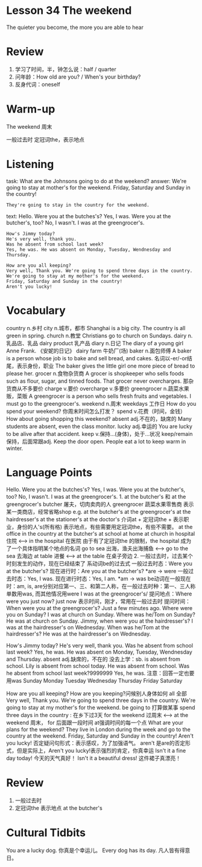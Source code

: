 # Lesson 34 The weekend

The quieter you become, the more you are able to hear

# Review

1. 学习了时间，半，钟怎么说：half / quarter
2. 问年龄：How old are you? / When's your birthday?
3. 反身代词：oneself

# Warm-up

The weekend 周末

一般过去时
定冠词the，表示地点

# Listening

task:
    What are the Johnsons going to do at the weekend?
answer:
    We're going to stay at mother's for the weekend. Friday, Saturday and Sunday in the country!

    They're going to stay in the country for the weekend.

text:
    Hello. Were you at the butches's?
    Yes, I was. Were you at the butcher's, too?
    No, I wasn't. I was at the greengrocer's.

    How's Jimmy today?
    He's very well, thank you.
    Was he absent from school last week?
    Yes, he was. He was absent on Monday, Tuesday, Wendnesday and Thursday.

    How are you all keeping?
    Very well, Thank you. We're going to spend three days in the country. We're going to stay at my mother's for the weekend.
    Friday, Saturday and Sunday in the country!
    Aren't you lucky!

# Vocabulary

country n.乡村
    city n.城市，都市
    Shanghai is a big city.
    The country is all green in spring.
church n.教堂
    Christians go to church on Sundays.
dairy n.乳品店、乳品
    dairy product 乳产品
    diary n.日记
        The diary of a young girl Anne Frank. 《安妮的日记》
    dairy farm 牛奶厂(场)
baker n.面包师傅
    A baker is a person whose job is to bake and sell bread, and cakes.
    名词以-er/-or结尾，表示身份，职业
    The baker gives the little girl one more piece of bread to please her.
grocer n.食物杂货商
    A grocer is shopkeeper who sells foods such as flour, sugar, and tinned foods.
    That grocer never overcharges. 那杂货商从不多要价
    charge v.要价
    overcharge v.多要价
greengrocer n.蔬菜水果贩，菜贩
    A greengrocer is a person who sells fresh fruits and vegetables.
    I must go to the greengrocer's.
weekend  n.周末
    weekdays 工作日
    How do you spend your weekend? 你周末时间怎么打发？
    spend v.花费（时间，金钱）
    How about going shopping this weekend?
absent adj.不在的，缺席的
    Many students are absent, even the class monitor.
lucky adj.幸运的
    You are lucky to be alive after that accident.
keep v.保持...(身体)，处于...状况
    keep/remain 保持，后面常跟adj.
    Keep the door open.
    People eat a lot to keep warm in winter.

# Language Points

Hello. Were you at the butches's?
Yes, I was. Were you at the butcher's, too?
No, I wasn't. I was at the greengrocer's.
    1. at the butcher's 和 at the greengrocer's
        butcher 屠夫，切肉卖肉的人
        greengrocer 蔬菜水果零售商
        表示某一类商店，经常省略shop
            e.g. at the butcher's
            at the greengrocer's 
            at the hairdresser's
            at the stationer's
            at the doctor's
        介词at + 定冠词the + 表示职业，身份的人's(所有格)
        表示地点，有些需要用定冠词the，有些不需要。
            at the office
            in the country
            at the butcher's
            at school
            at home
            at church
        in hospital 住院 <--> in the hospital 在医院
        由于有了定冠词the 的限制，the hospital 成为了一个具体指明某个地点的名词
        go to sea 出海，渔夫出海捕鱼 <-->  go to the sea 去海边
        at table 进餐 <--> at the table 在桌子旁边
    2. 一般过去时，过去某个时刻发生的动作，现在已经结束了
        系动词be的过去式
        一般过去时态：Were you at the butcher's?
        现在进行时：Are you at the butcher's?
            *are -> were
        一般过去时态：Yes, I was.
        现在进行时态：Yes, I am.
            *am -> was
        be动词在一般现在时：am, is, are分别对应第一、三、和第二人称，在一般过去时种：第一、三人称单数用was, 而其他情况用were
            I was at the greengrocer's/
            提问地点：Where were you just now?
                just now 表示时间，刚才，常用在一般过去时
            提问时间：When were you at the greengrocer's?
                Just a few minutes ago.
            Where were you on Sunday?
            I was at church on Sunday.
            Where was he/Tom on Sunday?
            He was at church on Sunday.
            Jimmy, when were you at the hairdresser's?
            I was at the hairdresser's on Wednesday.
            When was he/Tom at the hairdresser's?
            He was at the hairdresser's on Wednesday.

How's Jimmy today?
He's very well, thank you.
Was he absent from school last week?
Yes, he was. He was absent on Monday, Tuesday, Wendnesday and Thursday.
    absent adj.缺席的，不在的
    没去上学：sb. is absent from school.
    Lily is absent from school today.
    He was absent from school. Was he absent from school last week?9999999
    Yes, he was.
    注意：回答一定也要用was
    Sunday Monday Tuesday Wednesday Thursday Friday Saturday

How are you all keeping?
    How are you keeping?问候别人身体如何
    all 全部
Very well, Thank you. We're going to spend three days in the country. We're going to stay at my mother's for the weekend.
    be going to  打算做某事
    spend three days in the country : 在乡下过3天
    for the weekend 过周末 <--> at the weekend 周末，
    for 后面跟一段时间
    at强调时间的每一个点
    What are your plans for the weekend?
    They live in London during the week and go to the country at the weekend.
Friday, Saturday and Sunday in the country!
Aren't you lucky!
    否定疑问句形式：表示感叹，为了加强语气。
    aren't 是are的否定形式，但是实际上，Aren't you lucky!表示强烈的肯定，你真幸运
    Isn't it a fine day today! 今天的天气真好！
    Isn't it a beautiful dress! 这件裙子真漂亮！

# Review

1. 一般过去时
2. 定冠词the 表示地点
    at the butcher's

# Cultural Tidbits

You are a lucky dog.
你真是个幸运儿。
Every dog has its day.
凡人皆有得意日。
